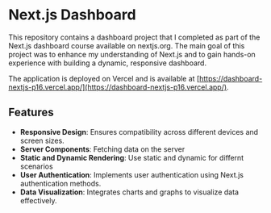 # Next.js Dashboard

This repository contains a dashboard project that I completed as part of the Next.js dashboard course available on nextjs.org. The main goal of this project was to enhance my understanding of Next.js and to gain hands-on experience with building a dynamic, responsive dashboard.

The application is deployed on Vercel and is available at [https://dashboard-nextjs-p16.vercel.app/](https://dashboard-nextjs-p16.vercel.app/).

## Features

- **Responsive Design**: Ensures compatibility across different devices and screen sizes.
- **Server Components**: Fetching data on the server
- **Static and Dynamic Rendering**: Use static and dynamic for differnt scenarios
- **User Authentication**: Implements user authentication using Next.js authentication methods.
- **Data Visualization**: Integrates charts and graphs to visualize data effectively.